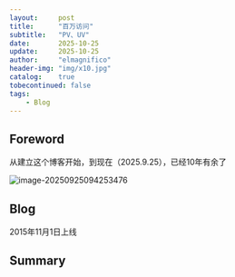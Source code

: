 ```yaml
---
layout:     post
title:      "百万访问"
subtitle:   "PV、UV"
date:       2025-10-25
update:     2025-10-25
author:     "elmagnifico"
header-img: "img/x10.jpg"
catalog:    true
tobecontinued: false
tags:
    - Blog
---
```


## Foreword

从建立这个博客开始，到现在（2025.9.25），已经10年有余了

![image-20250925094253476](https://img.elmagnifico.tech/static/upload/elmagnifico/20250925094300528.png)

## Blog

2015年11月1日上线



## Summary

